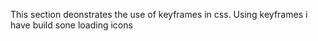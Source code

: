 This section deonstrates the use of keyframes in css. Using keyframes i have build sone loading icons